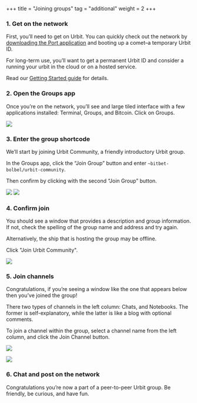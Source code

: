 +++
title = "Joining groups"
tag = "additional"
weight = 2
+++

### 1. Get on the network

First, you’ll need to get on Urbit. You can quickly check out the network by [downloading the Port application](https://github.com/urbit/port) and booting up a comet–a temporary Urbit ID.

For long-term use, you’ll want to get a permanent Urbit ID and consider a running your urbit in the cloud or on a hosted service.

Read our [Getting Started guide](https://urbit.org/install) for details.

### 2. Open the Groups app

Once you’re on the network, you’ll see and large tiled interface with a few applications installed: Terminal, Groups, and Bitcoin. Click on Groups.

![](https://media.urbit.org/site/additional-guides/Joining-groups-1.jpg)

### 3. Enter the group shortcode

We’ll start by joining Urbit Community, a friendly introductory Urbit group.

In the Groups app, click the “Join Group” button and enter `~bitbet-bolbel/urbit-community`.

Then confirm by clicking with the second “Join Group” button.

![](https://media.urbit.org/site/additional-guides/Joining-groups-2.jpg)
![](https://media.urbit.org/site/additional-guides/Joining-groups-3.jpg)

### 4. Confirm join

You should see a window that provides a description and group information. If not, check the spelling of the group name and address and try again.

Alternatively, the ship that is hosting the group may be offline.

Click "Join Urbit Community".

![](https://media.urbit.org/site/additional-guides/Joining-groups-4.jpg)

### 5. Join channels

Congratulations, if you’re seeing a window like the one that appears below then you’ve joined the group!

There two types of channels in the left column: Chats, and Notebooks. The former is self-explanatory, while the latter is like a blog with optional comments.

To join a channel within the group, select a channel name from the left column, and click the Join Channel button.

![](https://media.urbit.org/site/additional-guides/Joining-groups-4.jpg)

![](https://media.urbit.org/site/additional-guides/Joining-groups-6.jpg)

### 6. Chat and post on the network

Congratulations you’re now a part of a peer-to-peer Urbit group. Be friendly, be curious, and have fun.

